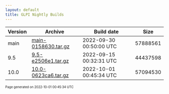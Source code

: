 ```yaml
---
layout: default
title: GLPI Nightly Builds
---
```


Version|Archive|Build date|Size
---|---|---|---
main|[main-0158630.tar.gz](main-0158630.tar.gz)|2022-09-30 00:50:00 UTC|57888561
9.5|[9.5-e2506e1.tar.gz](9.5-e2506e1.tar.gz)|2022-09-15 00:32:31 UTC|44437598
10.0|[10.0-0623ca6.tar.gz](10.0-0623ca6.tar.gz)|2022-10-01 00:45:34 UTC|57094530

<font size="1">Page generated on 2022-10-01 00:45:34 UTC</font>
